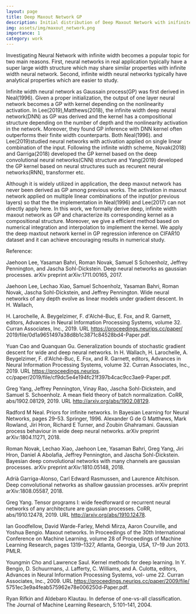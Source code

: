```yaml
---
layout: page
title: Deep Maxout Network GP
description: Initial distribution of Deep Maxout Network with inifinite width
img: assets/img/maxout_network.png
importance: 1
category: work
---
```


Investigating Neural Network with infinite width becomes a popular topic for two main reasons. First,  neural networks in real application typically have a super large width structure which may share similar properties with infinite width neural network. Second, infinite width neural networks typically have analytical properties which are easier to study. 

Infinite width neural network as Gaussain process(GP) was first derived in Neal(1996). Given a proper initialization, the output of one layer neural network becomes a GP with kernel depending on the nonlinearity activation. In Lee(2019),Matthews(2018), the infinite width deep neural network(DNN) as GP  was derived and the kernel has a compositional structure depending on the number of depth and the nonlinearity activation in the network. Moreover, they found GP inference with DNN kernel often outperforms their finite width counterparts. Both Neal(1996).
and Lee(2019)studied neural networks with activation applied on single linear combination of the input. Following the infinite width scheme,  Novak(2018) and Garriga(2018) developed the
GP kernel based on the 
deep convolutional neural networks(CNN) structure and Yang(2019) developed the
GP kernel based on neural structures such as recurent neural networks(RNN), transformer etc. 

Although it is widely utilized in application, the deep maxout network has never been derived as GP among previous works. The activation in maxout network  applied on multiple linear combinations of the input(or previous layers) so that the the implementation in Neal(1996) and Lee(2017) can not directly apply here.
In this work, we formally derive deep, infinite width maxout network as GP and characterize its corresponding kernel as a compositional structure. Moreover, we give a efficient method based on numerical integration and interpolation to implement the kernel. We apply the deep maxtout network kernel in GP regression inference on CIFAR10 dataset and it can achieve encouraging results in numerical study.

Reference:

Jaehoon Lee, Yasaman Bahri, Roman Novak, Samuel S Schoenholz, Jeffrey Pennington, and Jascha Sohl-Dickstein.
Deep neural networks as gaussian processes. arXiv preprint arXiv:1711.00165, 2017.

Jaehoon Lee, Lechao Xiao, Samuel Schoenholz, Yasaman Bahri, Roman Novak, Jascha Sohl-Dickstein, and Jeffrey
Pennington. Wide neural networks of any depth evolve as linear models under gradient descent. In H. Wallach,

H. Larochelle, A. Beygelzimer, F. d'Alché-Buc, E. Fox, and R. Garnett, editors, Advances in Neural Information
Processing Systems, volume 32. Curran Associates, Inc., 2019. URL https://proceedings.neurips.cc/paper/
2019/file/0d1a9651497a38d8b1c3871c84528bd4-Paper.pdf.

Yuan Cao and Quanquan Gu. Generalization bounds of stochastic gradient descent for wide and deep neural networks.
In H. Wallach, H. Larochelle, A. Beygelzimer, F. d'Alché-Buc, E. Fox, and R. Garnett, editors, Advances in Neural
Information Processing Systems, volume 32. Curran Associates, Inc., 2019. URL https://proceedings.neurips.
cc/paper/2019/file/cf9dc5e4e194fc21f397b4cac9cc3ae9-Paper.pdf.

Greg Yang, Jeffrey Pennington, Vinay Rao, Jascha Sohl-Dickstein, and Samuel S. Schoenholz. A mean field theory of
batch normalization. CoRR, abs/1902.08129, 2019. URL http://arxiv.org/abs/1902.08129.

Radford M Neal. Priors for infinite networks. In Bayesian Learning for Neural Networks, pages 29–53. Springer, 1996.
Alexander G de G Matthews, Mark Rowland, Jiri Hron, Richard E Turner, and Zoubin Ghahramani. Gaussian process
behaviour in wide deep neural networks. arXiv preprint arXiv:1804.11271, 2018.

Roman Novak, Lechao Xiao, Jaehoon Lee, Yasaman Bahri, Greg Yang, Jiri Hron, Daniel A Abolafia, Jeffrey Pennington,
and Jascha Sohl-Dickstein. Bayesian deep convolutional networks with many channels are gaussian processes. arXiv
preprint arXiv:1810.05148, 2018.

Adrià Garriga-Alonso, Carl Edward Rasmussen, and Laurence Aitchison. Deep convolutional networks as shallow
gaussian processes. arXiv preprint arXiv:1808.05587, 2018.

Greg Yang. Tensor programs I: wide feedforward or recurrent neural networks of any architecture are gaussian processes.
CoRR, abs/1910.12478, 2019. URL http://arxiv.org/abs/1910.12478.

Ian Goodfellow, David Warde-Farley, Mehdi Mirza, Aaron Courville, and Yoshua Bengio. Maxout networks. In
Proceedings of the 30th International Conference on Machine Learning, volume 28 of Proceedings of Machine
Learning Research, pages 1319–1327, Atlanta, Georgia, USA, 17–19 Jun 2013. PMLR.

Youngmin Cho and Lawrence Saul. Kernel methods for deep learning. In Y. Bengio, D. Schuurmans,
J. Lafferty, C. Williams, and A. Culotta, editors, Advances in Neural Information Processing Systems, vol-
ume 22. Curran Associates, Inc., 2009. URL https://proceedings.neurips.cc/paper/2009/file/
5751ec3e9a4feab575962e78e006250d-Paper.pdf.

Ryan Rifkin and Aldebaro Klautau. In defense of one-vs-all classification. The Journal of Machine Learning Research,
5:101–141, 2004.

